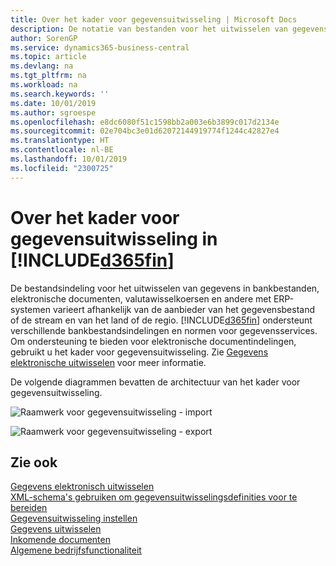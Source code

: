 ```yaml
---
title: Over het kader voor gegevensuitwisseling | Microsoft Docs
description: De notatie van bestanden voor het uitwisselen van gegevens in de bankbestanden, elektronische documenten, valutawisselkoersen en andere met ERP-systemen variëren afhankelijk van de aanbieder van het gegevensbestand of de stream en van het land of de regio.
author: SorenGP
ms.service: dynamics365-business-central
ms.topic: article
ms.devlang: na
ms.tgt_pltfrm: na
ms.workload: na
ms.search.keywords: ''
ms.date: 10/01/2019
ms.author: sgroespe
ms.openlocfilehash: e8dc6080f51c1598bb2a003e6b3899c017d2134e
ms.sourcegitcommit: 02e704bc3e01d62072144919774f1244c42827e4
ms.translationtype: HT
ms.contentlocale: nl-BE
ms.lasthandoff: 10/01/2019
ms.locfileid: "2300725"
---
```

# <a name="about-the-data-exchange-framework-in-included365finincludesd365fin_mdmd"></a>Over het kader voor gegevensuitwisseling in [!INCLUDE[d365fin](includes/d365fin_md.md)]
De bestandsindeling voor het uitwisselen van gegevens in bankbestanden, elektronische documenten, valutawisselkoersen en andere met ERP-systemen varieert afhankelijk van de aanbieder van het gegevensbestand of de stream en van het land of de regio. [!INCLUDE[d365fin](includes/d365fin_md.md)] ondersteunt verschillende bankbestandsindelingen en normen voor gegevensservices. Om ondersteuning te bieden voor elektronische documentindelingen, gebruikt u het kader voor gegevensuitwisseling. Zie [Gegevens elektronische uitwisselen](across-data-exchange.md) voor meer informatie.    

 De volgende diagrammen bevatten de architectuur van het kader voor gegevensuitwisseling.  

 ![Raamwerk voor gegevensuitwisseling &#45; import](media/across-data-exchange/dataexchangeframework_import.png)  

 ![Raamwerk voor gegevensuitwisseling &#45; export](media/across-data-exchange/dataexchangeframework_export.png)  

## <a name="see-also"></a>Zie ook  
[Gegevens elektronisch uitwisselen](across-data-exchange.md)  
[XML-schema's gebruiken om gegevensuitwisselingsdefinities voor te bereiden](across-how-to-use-xml-schemas-to-prepare-data-exchange-definitions.md)  
[Gegevensuitwisseling instellen](across-set-up-data-exchange.md)  
[Gegevens uitwisselen](across-exchange-data.md)  
[Inkomende documenten](across-income-documents.md)  
[Algemene bedrijfsfunctionaliteit](ui-across-business-areas.md)  
